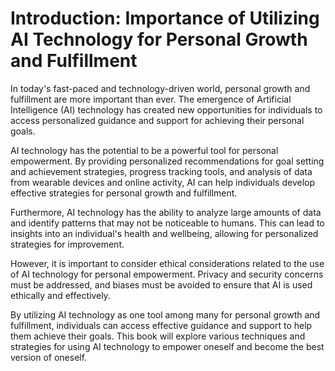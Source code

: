 Introduction: Importance of Utilizing AI Technology for Personal Growth and Fulfillment
=======================================================================================

In today's fast-paced and technology-driven world, personal growth and fulfillment are more important than ever. The emergence of Artificial Intelligence (AI) technology has created new opportunities for individuals to access personalized guidance and support for achieving their personal goals.

AI technology has the potential to be a powerful tool for personal empowerment. By providing personalized recommendations for goal setting and achievement strategies, progress tracking tools, and analysis of data from wearable devices and online activity, AI can help individuals develop effective strategies for personal growth and fulfillment.

Furthermore, AI technology has the ability to analyze large amounts of data and identify patterns that may not be noticeable to humans. This can lead to insights into an individual's health and wellbeing, allowing for personalized strategies for improvement.

However, it is important to consider ethical considerations related to the use of AI technology for personal empowerment. Privacy and security concerns must be addressed, and biases must be avoided to ensure that AI is used ethically and effectively.

By utilizing AI technology as one tool among many for personal growth and fulfillment, individuals can access effective guidance and support to help them achieve their goals. This book will explore various techniques and strategies for using AI technology to empower oneself and become the best version of oneself.
